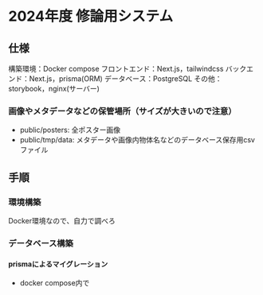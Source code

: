 # 2024年度 修論用システム

## 仕様
構築環境：Docker compose
フロントエンド：Next.js，tailwindcss
バックエンド：Next.js，prisma(ORM)
データベース：PostgreSQL
その他：storybook，nginx(サーバー)


### 画像やメタデータなどの保管場所（サイズが大きいので注意）
* public/posters: 全ポスター画像
* public/tmp/data: メタデータや画像内物体名などのデータベース保存用csvファイル

## 手順
### 環境構築
Docker環境なので、自力で調べろ

### データベース構築
#### prismaによるマイグレーション
* docker compose内で